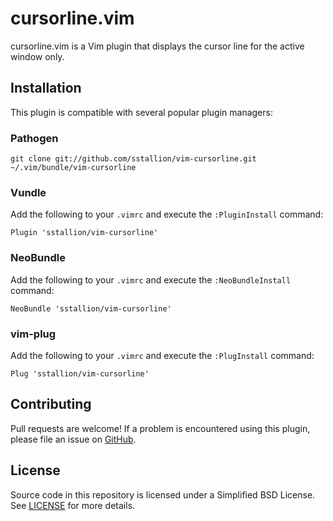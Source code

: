 # cursorline.vim

cursorline.vim is a Vim plugin that displays the cursor line for the active
window only.

## Installation

This plugin is compatible with several popular plugin managers:

### Pathogen

    git clone git://github.com/sstallion/vim-cursorline.git ~/.vim/bundle/vim-cursorline

### Vundle

Add the following to your `.vimrc` and execute the `:PluginInstall` command:

    Plugin 'sstallion/vim-cursorline'

### NeoBundle

Add the following to your `.vimrc` and execute the `:NeoBundleInstall` command:

    NeoBundle 'sstallion/vim-cursorline'

### vim-plug

Add the following to your `.vimrc` and execute the `:PlugInstall` command:

    Plug 'sstallion/vim-cursorline'

## Contributing

Pull requests are welcome! If a problem is encountered using this plugin, please
file an issue on [GitHub][1].

## License

Source code in this repository is licensed under a Simplified BSD License. See
[LICENSE] for more details.

[1]: https://github.com/sstallion/vim-cursorline/issues

[LICENSE]: LICENSE
